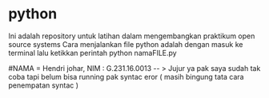# python
Ini adalah repository untuk latihan dalam mengembangkan praktikum open source systems
Cara menjalankan file python adalah dengan masuk ke terminal lalu ketikkan perintah python namaFILE.py

#NAMA = Hendri johar, NIM : G.231.16.0013 -- > Jujur ya pak saya sudah tak coba tapi belum bisa running pak syntac eror ( masih bingung tata cara penempatan syntac )

